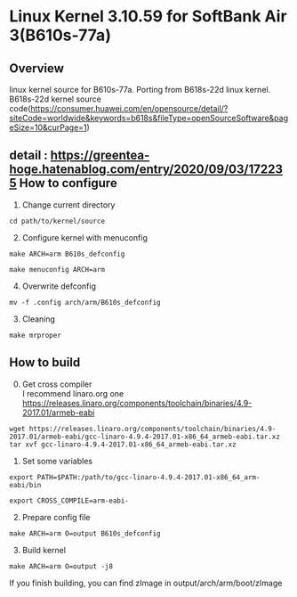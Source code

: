 # Linux Kernel 3.10.59 for SoftBank Air 3(B610s-77a)  

Overview
------------
linux kernel source for B610s-77a. Porting from B618s-22d linux kernel.  
B618s-22d kernel source code(https://consumer.huawei.com/en/opensource/detail/?siteCode=worldwide&keywords=b618s&fileType=openSourceSoftware&pageSize=10&curPage=1)  

detail : https://greentea-hoge.hatenablog.com/entry/2020/09/03/172235
How to configure  
------------  
1. Change current directory  
```
cd path/to/kernel/source
```  
2. Configure kernel with menuconfig  
```
make ARCH=arm B610s_defconfig

make menuconfig ARCH=arm 
```
4. Overwrite defconfig
```
mv -f .config arch/arm/B610s_defconfig
```
3. Cleaning  
```
make mrproper
```

How to build  
------------  
0. Get cross compiler  
I recommend linaro.org one  
https://releases.linaro.org/components/toolchain/binaries/4.9-2017.01/armeb-eabi  
```
wget https://releases.linaro.org/components/toolchain/binaries/4.9-2017.01/armeb-eabi/gcc-linaro-4.9.4-2017.01-x86_64_armeb-eabi.tar.xz
tar xvf gcc-linaro-4.9.4-2017.01-x86_64_armeb-eabi.tar.xz
```
1. Set some variables  
```
export PATH=$PATH:/path/to/gcc-linaro-4.9.4-2017.01-x86_64_arm-eabi/bin

export CROSS_COMPILE=arm-eabi-
```
2. Prepare config file  
```
make ARCH=arm O=output B610s_defconfig
```  
3. Build kernel  
```
make ARCH=arm O=output -j8
```
If you finish building, you can find zImage in output/arch/arm/boot/zImage  


